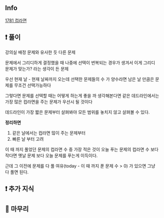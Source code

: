 ## Info
<a href="https://www.acmicpc.net/problem/1781" rel="nofollow">1781 컵라면</a>

## ❗ 풀이

강의실 배정 문제와 유사한 듯 다른 문제

문제에서 그리디하게 결정했을 때 나중에 선택이 번복되는 경우가 생겨서 이게 그리디 문제가 맞는가? 라는 생각이 든 문제

우선 현재 날 - 현재 날짜까지 오는데 선택한 문제들의 수 가 양수라면 남은 날 만큼은 문제를 무조건 선택가능하다

그렇다면 문제를 선택할 때는 어떻게 하는게 좋을 까 생각해본다면 같은 데드라인에서는 가장 많은 컵라면을 주는 문제가 우선시 될 것이다

데드라인이 가장 짧은 문제부터 살펴봐야 모든 범위를 놓치지 않고 살펴볼 수 있다.

**정리하면**

1. 같은 날에서는 컵라면 많이 주는 문제부터
2. 빠른 날 부터 고려

이 때 까지 풀었던 문제의 컵라면 수 중 가장 적은 것이 오늘 푸는 문제의 컵라면 수 보다 작다면 옛날 문제 보다 오늘 문제를 푸는게 이득이다.

근데 그 이전에 문제를 다 풀 여유(today - 이 때 까지 푼 문제 수 > 0) 가 있으면 그냥 다 풀면 된다.

## ❗ 추가 지식



## 🙂 마무리


